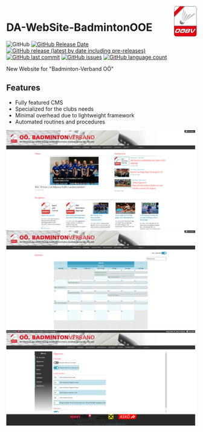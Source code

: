 <img align="right" width="auto" height="80" src="https://github.com/TobiHatti/DA-WebSite-BadmintonOOE/blob/master/content/ooebv.png">

# DA-WebSite-BadmintonOOE

![GitHub](https://img.shields.io/github/license/TobiHatti/DA-WebSite-BadmintonOOE)
[![GitHub Release Date](https://img.shields.io/github/release-date/TobiHatti/DA-WebSite-BadmintonOOE)](https://github.com/TobiHatti/DA-WebSite-BadmintonOOE/releases)
[![GitHub release (latest by date including pre-releases)](https://img.shields.io/github/v/release/TobiHatti/DA-WebSite-BadmintonOOE?include_prereleases)](https://github.com/TobiHatti/DA-WebSite-BadmintonOOE/releases)
[![GitHub last commit](https://img.shields.io/github/last-commit/TobiHatti/DA-WebSite-BadmintonOOE)](https://github.com/TobiHatti/DA-WebSite-BadmintonOOE/commits/master)
[![GitHub issues](https://img.shields.io/github/issues-raw/TobiHatti/DA-WebSite-BadmintonOOE)](https://github.com/TobiHatti/DA-WebSite-BadmintonOOE/issues)
[![GitHub language count](https://img.shields.io/github/languages/count/TobiHatti/DA-WebSite-BadmintonOOE)](https://github.com/TobiHatti/DA-WebSite-BadmintonOOE)

New Website for "Badminton-Verband OÖ"

## Features
- Fully featured CMS
- Specialized for the clubs needs
- Minimal overhead due to lightweight framework
- Automated routines and procedures

![image](https://github.com/TobiHatti/DA-WebSite-BadmintonOOE/blob/master/ooebv_sample_01.png)
![image](https://github.com/TobiHatti/DA-WebSite-BadmintonOOE/blob/master/ooebv_sample_02.png)
![image](https://github.com/TobiHatti/DA-WebSite-BadmintonOOE/blob/master/ooebv_sample_03.png)

